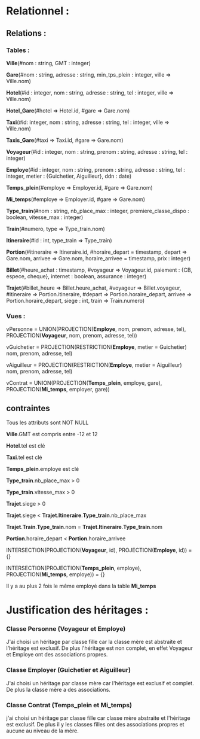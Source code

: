 # Relationnel :
## Relations :
### Tables :

**Ville**(#nom : string, GMT : integer)

**Gare**(#nom : string, adresse : string, min_tps_plein : integer, ville => Ville.nom)

**Hotel**(#id : integer, nom : string, adresse : string, tel : integer, ville => Ville.nom)

**Hotel_Gare**(#hotel => Hotel.id, #gare => Gare.nom)

**Taxi**(#id: integer, nom : string, adresse : string, tel : integer, ville => Ville.nom)

**Taxis_Gare**(#taxi => Taxi.id, #gare => Gare.nom)

**Voyageur**(#id : integer, nom : string, prenom : string, adresse : string, tel : integer)

**Employe**(#id : integer, nom : string, prenom : string, adresse : string, tel : integer, metier : {Guichetier, Aiguilleur}, ddn : date)

**Temps_plein**(#employe => Employer.id, #gare => Gare.nom)

**Mi_temps**(#employe => Employer.id, #gare => Gare.nom)

**Type_train**(#nom : string, nb_place_max : integer, premiere_classe_dispo : boolean, vitesse_max : integer)

**Train**(#numero, type => Type_train.nom)

**Itineraire**(#id : int, type_train => Type_train)

**Portion**(#itineraire => Itineraire.id, #horaire_depart = timestamp, depart => Gare.nom, arrivee => Gare.nom, horaire_arrivee = timestamp, prix : integer)

**Billet**(#heure_achat : timestamp, #voyageur => Voyageur.id, paiement : {CB, espece, cheque}, internet : boolean, assurance : integer)

**Trajet**(#billet_heure => Billet.heure_achat, #voyageur => Billet.voyageur, #itineraire => Portion.itineraire, #depart => Portion.horaire_depart, arrivee => Portion.horaire_depart, siege : int, train => Train.numero)



### Vues :

vPersonne = UNION(PROJECTION(**Employe**, nom, prenom, adresse, tel), PROJECTION(**Voyageur**, nom, prenom, adresse, tel))

vGuichetier = PROJECTION(RESTRICTION(**Employe**, metier = Guichetier) nom, prenom, adresse, tel)

vAiguilleur = PROJECTION(RESTRICTION(**Employe**, metier = Aiguilleur) nom, prenom, adresse, tel)

vContrat = UNION(PROJECTION(**Temps_plein**, employe, gare), PROJECTION(**Mi_temps**, employer, gare))


## contraintes

Tous les attributs sont NOT NULL

**Ville**.GMT est compris entre -12 et 12

**Hotel**.tel est clé

**Taxi**.tel est clé

**Temps_plein**.employe est clé

**Type_train**.nb_place_max > 0

**Type_train**.vitesse_max > 0

**Trajet**.siege > 0

**Trajet**.siege < **Trajet**.**Itineraire**.**Type_train**.nb_place_max

**Trajet**.**Train**.**Type_train**.nom = **Trajet**.**Itineraire**.**Type_train**.nom

**Portion**.horaire_depart < **Portion**.horaire_arrivee

INTERSECTION(PROJECTION(**Voyageur**, id), PROJECTION(**Employe**, id)) = {}

INTERSECTION(PROJECTION(**Temps_plein**, employe), PROJECTION(**Mi_temps**, employe)) = {}

Il y a au plus 2 fois le même employé dans la table **Mi_temps**


# Justification des héritages :
### Classe Personne (Voyageur et Employe)

J'ai choisi un héritage par classe fille car la classe mère est abstraite et l'héritage est exclusif. De plus l'héritage est non complet, en effet Voyageur et Employe ont des associations propres.

### Classe Employer (Guichetier et Aiguilleur)

J'ai  choisi un héritage par classe mère car l'héritage est exclusif et complet. De plus la classe mère a des associations.

### Classe Contrat (Temps_plein et Mi_temps)

j'ai choisi un héritage par classe fille car classe mère abstraite et l'héritage est exclusif. De plus il y les classes filles ont des associations propres et aucune au niveau de la mère.
